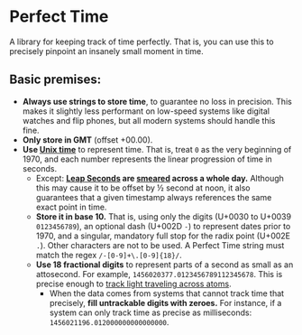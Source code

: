 # Perfect Time
A library for keeping track of time perfectly. That is, you can use this to precisely pinpoint an insanely small moment in time.

## Basic premises:
- **Always use strings to store time**, to guarantee no loss in precision. This makes it slightly less performant on low-speed systems like digital watches and flip phones, but all modern systems should handle this fine.
- **Only store in GMT** (offset +00.00).
- **Use [Unix time](https://en.wikipedia.org/wiki/Unix_time)** to represent time. That is, treat `0` as the very beginning of 1970, and each number represents the linear progression of time in seconds.
	- Except: **[Leap Seconds](https://en.wikipedia.org/wiki/Leap_second) are [smeared](https://en.wikipedia.org/wiki/Leap_second#Workarounds_for_leap_second_issues) across a whole day.** Although this may cause it to be offset by ½ second at noon, it also guarantees that a given timestamp always references the same exact point in time.
	- **Store it in base 10.** That is, using only the digits (U+0030 to U+0039 `0123456789`), an optional dash (U+002D `-`) to represent dates prior to 1970, and a singular, mandatory full stop for the radix point (U+002E `.`). Other characters are not to be used. A Perfect Time string must match the regex `/-[0-9]+\.[0-9]{18}/`.
	- **Use 18 fractional digits** to represent parts of a second as small as an attosecond. For example, `1456020377.0123456789112345678`. This is precise enough to [track light traveling across atoms](http://www.wolframalpha.com/input/?i=distance+light+travels+in+1+attosecond).
		- When the data comes from systems that cannot track time that precisely, **fill untrackable digits with zeroes.** For instance, if a system can only track time as precise as milliseconds: `1456021196.012000000000000000`.
    
    
